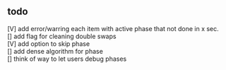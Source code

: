 todo
------------------

[V] add error/warring each item with active phase that not done in x sec.  
[] add flag for cleaning double swaps  
[V] add option to skip phase   
[] add dense algorithm for phase  
[] think of way to let users debug phases  

